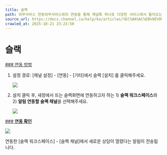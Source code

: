 ```yaml
---
title: 슬랙
path: 외부서비스 연동외부서비스와의 연동을 통해 채널톡 하나로 다양한 서비스에서 들어오는 고객과의 상담을 관리해보세요.18개의 아티클 > 슬랙슬랙과 채널톡을 연동하면, 상담이 인입되었을 때 슬랙으로 바로 알림이 오게 되어, 놓치지 않고 고객문의를 확인할 수 있어요.
source_url: https://docs.channel.io/help/ko/articles/%EC%8A%AC%EB%9E%99-9b78becd
crawled_at: 2025-10-21 23:23:50
---
```


# 슬랙

[### 연동 방법](#연동-방법)

1. 설정 경로: [채널 설정] - [연동] - [기타]에서 슬랙 [설치] 를 클릭해주세요.

   ![](https://cf.channel.io/document/spaces/6/articles/69/revisions/202/usermedia/662b11321931717078bc)
2. 설치 클릭 후, 새창에서 뜨는 슬랙화면에 연동하고자 하는 1) **슬랙 워크스페이스**와 2) **알림 연동할** **슬랙 채널**을 선택해주세요.

   ![](https://cf.channel.io/document/spaces/6/articles/69/revisions/202/usermedia/662b11324e8a65fe68e7)

[### **연동 확인**](#연동-확인)

![](https://cf.channel.io/document/spaces/6/articles/69/revisions/202/usermedia/662b1132735cfc5272c6)

연동한 [슬랙 워크스페이스] - [슬랙 채널]에서 새로운 상담이 열렸다는 알림이 전송됩니다.